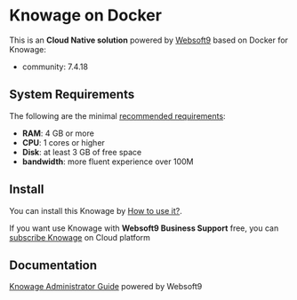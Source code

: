 # Knowage on Docker  

This is an **Cloud Native solution** powered by [Websoft9](https://www.websoft9.com) based on Docker for Knowage:

 - community:  7.4.18


## System Requirements

The following are the minimal [recommended requirements](https://knowage-suite.readthedocs.io/en/7.4/installation-guide/knowage-ce-installer.html#server-side-requirements):

* **RAM**: 4 GB or more
* **CPU**: 1 cores or higher
* **Disk**: at least 3 GB of free space
* **bandwidth**: more fluent experience over 100M  

## Install

You can install this Knowage by [How to use it?](https://github.com/Websoft9/docker-library#how-to-use-it).   

If you want use Knowage with **Websoft9 Business Support** free, you can [subscribe Knowage](https://www.websoft9.com/apps) on Cloud platform

## Documentation

[Knowage Administrator Guide](https://support.websoft9.com/docs/knowage) powered by Websoft9